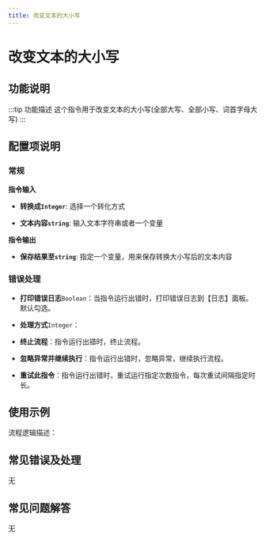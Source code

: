 ```yaml
---
title: 改变文本的大小写
---
```


# 改变文本的大小写

## 功能说明

:::tip 功能描述
这个指令用于改变文本的大小写(全部大写、全部小写、词首字母大写)
:::

## 配置项说明

### 常规

**指令输入**

- **转换成`Integer`**: 选择一个转化方式

- **文本内容`string`**: 输入文本字符串或者一个变量


**指令输出**

- **保存结果至`string`**: 指定一个变量，用来保存转换大小写后的文本内容

### 错误处理

- **打印错误日志**`Boolean`：当指令运行出错时，打印错误日志到【日志】面板。默认勾选。

- **处理方式**`Integer`：

 - **终止流程**：指令运行出错时，终止流程。

 - **忽略异常并继续执行**：指令运行出错时，忽略异常，继续执行流程。

 - **重试此指令**：指令运行出错时，重试运行指定次数指令，每次重试间隔指定时长。

## 使用示例

流程逻辑描述：

## 常见错误及处理

无

## 常见问题解答

无

